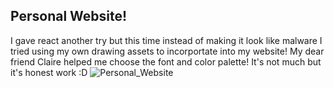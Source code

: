 ## Personal Website!

I gave react another try but this time instead of making it look like malware I tried using my own drawing assets to incorportate into my website!
My dear friend Claire helped me choose the font and color palette!
It's not much but it's honest work :D
![Personal_Website](https://media.discordapp.net/attachments/919015790609567824/1147051281928699935/image.png?width=1845&height=910)
